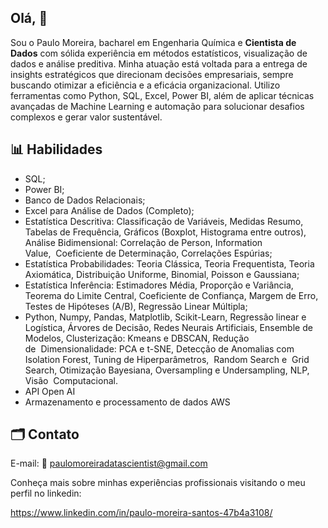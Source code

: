 ## Olá, 👋

Sou o Paulo Moreira, bacharel em Engenharia Química e <strong>Cientista de Dados</strong> com sólida experiência em métodos estatísticos, visualização de dados e análise preditiva. Minha atuação está voltada para a entrega de insights estratégicos que direcionam decisões empresariais, sempre buscando otimizar a eficiência e a eficácia organizacional. Utilizo ferramentas como Python, SQL, Excel, Power BI, além de aplicar técnicas avançadas de Machine Learning e automação para solucionar desafios complexos e gerar valor sustentável.

## 📊 Habilidades
 <ul>
	<li>SQL;</li>
	<li>Power BI;</li>
	<li>Banco de Dados Relacionais;</li>
	<li>Excel para An&aacute;lise de Dados (Completo);</li>
	<li>Estat&iacute;stica Descritiva: Classifica&ccedil;&atilde;o de Vari&aacute;veis, Medidas Resumo, Tabelas de Frequ&ecirc;ncia, Gr&aacute;ficos (Boxplot, Histograma entre outros), An&aacute;lise Bidimensional: Correla&ccedil;&atilde;o de Person, Information Value,&nbsp;&nbsp;Coeficiente de Determina&ccedil;&atilde;o, Correla&ccedil;&otilde;es Esp&uacute;rias;</li>
	<li>Estat&iacute;stica Probabilidades: Teoria Cl&aacute;ssica, Teoria Frequentista, Teoria Axiom&aacute;tica, Distribui&ccedil;&atilde;o Uniforme,&nbsp;Binomial, Poisson e Gaussiana;</li>
	<li>Estat&iacute;stica Infer&ecirc;ncia: Estimadores M&eacute;dia, Propor&ccedil;&atilde;o e Vari&acirc;ncia, Teorema do Limite Central, Coeficiente&nbsp;de Confian&ccedil;a, Margem de Erro, Testes de Hip&oacute;teses (A/B), Regress&atilde;o Linear M&uacute;ltipla;</li>
	<li>Python, Numpy, Pandas, Matplotlib, Scikit-Learn, Regress&atilde;o linear e Log&iacute;stica, &Aacute;rvores de Decis&atilde;o, Redes&nbsp;Neurais Artificiais, Ensemble de Modelos, Clusteriza&ccedil;&atilde;o: Kmeans e DBSCAN, Redu&ccedil;&atilde;o de&nbsp;&nbsp;Dimensionalidade: PCA e t-SNE, Detec&ccedil;&atilde;o de Anomalias com Isolation Forest, Tuning de Hiperpar&acirc;metros,&nbsp;&nbsp;Random Search e &nbsp;Grid Search, Otimiza&ccedil;&atilde;o Bayesiana, Oversampling e Undersampling, NLP, Vis&atilde;o&nbsp;&nbsp;Computacional.</li>
	<li>API Open AI</li>
	<li>Armazenamento e processamento de dados AWS</li>
	
	
</ul>

## 🗂️ Contato

E-mail: 📧 paulomoreiradatascientist@gmail.com

Conheça mais sobre minhas experiências profissionais visitando o meu perfil no linkedin:
<p><a href="https://www.linkedin.com/in/paulo-moreira-santos-47b4a3108/">https://www.linkedin.com/in/paulo-moreira-santos-47b4a3108/</a></p>
  
